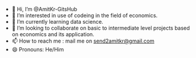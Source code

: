 - 👋 Hi, I’m @AmitKr-GitsHub
- 👀 I’m interested in use of codeing in the field of economics.
- 🌱 I’m currently learning data science.
- 💞️ I’m looking to collaborate on basic to intermediate level projects based on economics and its application.
- 📫 How to reach me :  mail me on send2amitkr@gmail.com
- 😄 Pronouns: He/Him

<!---
AmitKr-GitsHub/AmitKr-GitsHub is a ✨ special ✨ repository because its `README.md` (this file) appears on your GitHub profile.
You can click the Preview link to take a look at your changes.
--->

